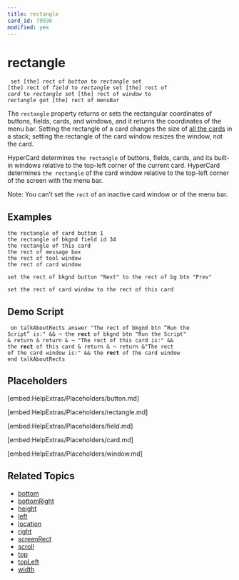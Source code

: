 ```yaml
---
title: rectangle
card_id: 79936
modified: yes
---
```


# rectangle

<code><pre>
set [the] rect of <i>button</i> to <i>rectangle</i>
set [the] rect of <i>field</i> to <i>rectangle</i>
set [the] rect of <i>card</i> to <i>rectangle</i>
set [the] rect of <i>window</i> to <i>rectangle</i>
get [the] rect of menuBar
</pre></code>


The <code>rectangle</code> property returns or sets the rectangular coordinates of buttons, fields, cards, and windows, and it returns the coordinates of the menu bar. Setting the rectangle of a card changes the size of <u>all the cards</u> in a stack; setting the rectangle of the card window resizes the window, not the card.

HyperCard determines <code>the rectangle</code> of buttons, fields, cards, and its built-in windows relative to the top-left corner of the current card. HyperCard determines <code>the rectangle</code> of the card window relative to the top-left corner of the screen with the menu bar.

Note: You can’t set the <code>rect</code> of an inactive card window or of the menu bar.

## Examples

```
the rectangle of card button 1
the rectangle of bkgnd field id 34
the rectangle of this card
the rect of message box
the rect of tool window
the rect of card window

set the rect of bkgnd button "Next" to the rect of bg btn "Prev"

set the rect of card window to the rect of this card
```

## Demo Script

<code><pre>
on talkAboutRects
  answer "The rect of bkgnd btn “Run the Script” is:" && ¬
  the <b>rect</b> of bkgnd btn "Run the Script" & return & return & ¬
  "The rect of this card is:" && the <b>rect</b> of this card & return & ¬
  return &"The rect of the card window is:" && the <b>rect</b> of the card window
end talkAboutRects
</pre></code>

## Placeholders

[embed:HelpExtras/Placeholders/button.md]

[embed:HelpExtras/Placeholders/rectangle.md]

[embed:HelpExtras/Placeholders/field.md]

[embed:HelpExtras/Placeholders/card.md]

[embed:HelpExtras/Placeholders/window.md]

## Related Topics

* [bottom](/HyperTalkReference/properties/bottom)
* [bottomRight](/HyperTalkReference/properties/bottomRight)
* [height](/HyperTalkReference/properties/height)
* [left](/HyperTalkReference/properties/left)
* [location](/HyperTalkReference/properties/location)
* [right](/HyperTalkReference/properties/right)
* [screenRect](/HyperTalkReference/functions/screenRect)
* [scroll](/HyperTalkReference/properties/scroll)
* [top](/HyperTalkReference/properties/top)
* [topLeft](/HyperTalkReference/properties/topLeft)
* [width](/HyperTalkReference/properties/width)
